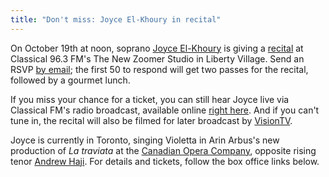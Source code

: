 ```yaml
---
title: "Don't miss: Joyce El-Khoury in recital"
---
```


On October 19th at noon, soprano [Joyce El-Khoury](/scene/people/joyce-el-khoury/) is giving a [recital](http://www.classical963fm.com/live-concerts-video/rsvp-to-see-joyce-el-khoury-live-at-zoomer-hall/) at Classical 96.3 FM's The New Zoomer Studio in Liberty Village. Send an RSVP [by email](mailto:concerts@zoomermedia.ca); the first 50 to respond will get two passes for the recital, followed by a gourmet lunch. 

If you miss your chance for a ticket, you can still hear Joyce live via Classical FM's radio broadcast, available online [right here](http://www.classical963fm.com/). And if you can't tune in, the recital will also be filmed for later broadcast by [VisionTV](http://www.visiontv.ca/?_ga=1.186477611.342633170.1444183652).

Joyce is currently in Toronto, singing Violetta in Arin Arbus's new production of *La traviata* at the [Canadian Opera Company](/scene/companies/canadian-opera-company/), opposite rising tenor [Andrew Haji](/scene/people/andrew-haji/). For details and tickets, follow the box office links below.
